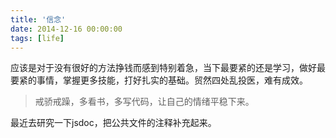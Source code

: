 ```yaml
---
title: '信念'
date: 2014-12-16 00:00:00
tags: [life]
---
```


应该是对于没有很好的方法挣钱而感到特别着急，当下最要紧的还是学习，做好最要紧的事情，掌握更多技能，打好扎实的基础。贸然四处乱投医，难有成效。

> 戒骄戒躁，多看书，多写代码，让自己的情绪平稳下来。

最近去研究一下jsdoc，把公共文件的注释补充起来。